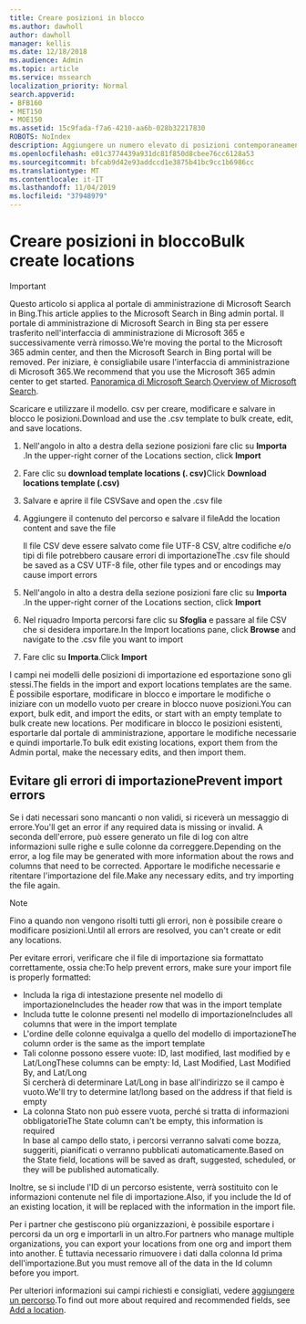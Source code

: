 ```yaml
---
title: Creare posizioni in blocco
ms.author: dawholl
author: dawholl
manager: kellis
ms.date: 12/18/2018
ms.audience: Admin
ms.topic: article
ms.service: mssearch
localization_priority: Normal
search.appverid:
- BFB160
- MET150
- MOE150
ms.assetid: 15c9fada-f7a6-4210-aa6b-028b32217830
ROBOTS: NoIndex
description: Aggiungere un numero elevato di posizioni contemporaneamente con gli strumenti di importazione per il portale di amministrazione di Microsoft Search
ms.openlocfilehash: e01c3774439a931dc81f850d8cbee76cc6128a53
ms.sourcegitcommit: bfcab9d42e93addccd1e3875b41bc9cc1b6986cc
ms.translationtype: MT
ms.contentlocale: it-IT
ms.lasthandoff: 11/04/2019
ms.locfileid: "37948979"
---
```

# <a name="bulk-create-locations"></a><span data-ttu-id="76122-103">Creare posizioni in blocco</span><span class="sxs-lookup"><span data-stu-id="76122-103">Bulk create locations</span></span>

> [!IMPORTANT]
> <span data-ttu-id="76122-104">Questo articolo si applica al portale di amministrazione di Microsoft Search in Bing.</span><span class="sxs-lookup"><span data-stu-id="76122-104">This article applies to the Microsoft Search in Bing admin portal.</span></span> <span data-ttu-id="76122-105">Il portale di amministrazione di Microsoft Search in Bing sta per essere trasferito nell'interfaccia di amministrazione di Microsoft 365 e successivamente verrà rimosso.</span><span class="sxs-lookup"><span data-stu-id="76122-105">We’re moving the portal to the Microsoft 365 admin center, and then the Microsoft Search in Bing portal will be removed.</span></span> <span data-ttu-id="76122-106">Per iniziare, è consigliabile usare l'interfaccia di amministrazione di Microsoft 365.</span><span class="sxs-lookup"><span data-stu-id="76122-106">We recommend that you use the Microsoft 365 admin center to get started.</span></span> <span data-ttu-id="76122-107">[Panoramica di Microsoft Search](overview-microsoft-search.md).</span><span class="sxs-lookup"><span data-stu-id="76122-107">[Overview of Microsoft Search](overview-microsoft-search.md).</span></span>
    
<span data-ttu-id="76122-108">Scaricare e utilizzare il modello. csv per creare, modificare e salvare in blocco le posizioni.</span><span class="sxs-lookup"><span data-stu-id="76122-108">Download and use the .csv template to bulk create, edit, and save locations.</span></span> 
  
1. <span data-ttu-id="76122-109">Nell'angolo in alto a destra della sezione posizioni fare clic su **Importa** .</span><span class="sxs-lookup"><span data-stu-id="76122-109">In the upper-right corner of the Locations section, click **Import**</span></span>
    
2. <span data-ttu-id="76122-110">Fare clic su **download template locations (. csv)**</span><span class="sxs-lookup"><span data-stu-id="76122-110">Click **Download locations template (.csv)**</span></span>
    
3. <span data-ttu-id="76122-111">Salvare e aprire il file CSV</span><span class="sxs-lookup"><span data-stu-id="76122-111">Save and open the .csv file</span></span>
    
4. <span data-ttu-id="76122-112">Aggiungere il contenuto del percorso e salvare il file</span><span class="sxs-lookup"><span data-stu-id="76122-112">Add the location content and save the file</span></span>

    <span data-ttu-id="76122-113">Il file CSV deve essere salvato come file UTF-8 CSV, altre codifiche e/o tipi di file potrebbero causare errori di importazione</span><span class="sxs-lookup"><span data-stu-id="76122-113">The .csv file should be saved as a CSV UTF-8 file, other file types and or encodings may cause import errors</span></span>
    
5. <span data-ttu-id="76122-114">Nell'angolo in alto a destra della sezione posizioni fare clic su **Importa** .</span><span class="sxs-lookup"><span data-stu-id="76122-114">In the upper-right corner of the Locations section, click **Import**</span></span>
    
6. <span data-ttu-id="76122-115">Nel riquadro Importa percorsi fare clic su **Sfoglia** e passare al file CSV che si desidera importare.</span><span class="sxs-lookup"><span data-stu-id="76122-115">In the Import locations pane, click **Browse** and navigate to the .csv file you want to import</span></span> 
    
7. <span data-ttu-id="76122-116">Fare clic su **Importa**.</span><span class="sxs-lookup"><span data-stu-id="76122-116">Click **Import**</span></span>

<span data-ttu-id="76122-117">I campi nei modelli delle posizioni di importazione ed esportazione sono gli stessi.</span><span class="sxs-lookup"><span data-stu-id="76122-117">The fields in the import and export locations templates are the same.</span></span> <span data-ttu-id="76122-118">È possibile esportare, modificare in blocco e importare le modifiche o iniziare con un modello vuoto per creare in blocco nuove posizioni.</span><span class="sxs-lookup"><span data-stu-id="76122-118">You can export, bulk edit, and import the edits, or start with an empty template to bulk create new locations.</span></span> <span data-ttu-id="76122-119">Per modificare in blocco le posizioni esistenti, esportarle dal portale di amministrazione, apportare le modifiche necessarie e quindi importarle.</span><span class="sxs-lookup"><span data-stu-id="76122-119">To bulk edit existing locations, export them from the Admin portal, make the necessary edits, and then import them.</span></span>

## <a name="prevent-import-errors"></a><span data-ttu-id="76122-120">Evitare gli errori di importazione</span><span class="sxs-lookup"><span data-stu-id="76122-120">Prevent import errors</span></span>  
<span data-ttu-id="76122-121">Se i dati necessari sono mancanti o non validi, si riceverà un messaggio di errore.</span><span class="sxs-lookup"><span data-stu-id="76122-121">You'll get an error if any required data is missing or invalid.</span></span> <span data-ttu-id="76122-122">A seconda dell'errore, può essere generato un file di log con altre informazioni sulle righe e sulle colonne da correggere.</span><span class="sxs-lookup"><span data-stu-id="76122-122">Depending on the error, a log file may be generated with more information about the rows and columns that need to be corrected.</span></span> <span data-ttu-id="76122-123">Apportare le modifiche necessarie e ritentare l'importazione del file.</span><span class="sxs-lookup"><span data-stu-id="76122-123">Make any necessary edits, and try importing the file again.</span></span>
  
> [!NOTE]
> <span data-ttu-id="76122-124">Fino a quando non vengono risolti tutti gli errori, non è possibile creare o modificare posizioni.</span><span class="sxs-lookup"><span data-stu-id="76122-124">Until all errors are resolved, you can't create or edit any locations.</span></span> 

<span data-ttu-id="76122-125">Per evitare errori, verificare che il file di importazione sia formattato correttamente, ossia che:</span><span class="sxs-lookup"><span data-stu-id="76122-125">To help prevent errors, make sure your import file is properly formatted:</span></span>
- <span data-ttu-id="76122-126">Includa la riga di intestazione presente nel modello di importazione</span><span class="sxs-lookup"><span data-stu-id="76122-126">Includes the header row that was in the import template</span></span>
- <span data-ttu-id="76122-127">Includa tutte le colonne presenti nel modello di importazione</span><span class="sxs-lookup"><span data-stu-id="76122-127">Includes all columns that were in the import template</span></span>
- <span data-ttu-id="76122-128">L'ordine delle colonne equivalga a quello del modello di importazione</span><span class="sxs-lookup"><span data-stu-id="76122-128">The column order is the same as the import template</span></span>
- <span data-ttu-id="76122-129">Tali colonne possono essere vuote: ID, last modified, last modified by e Lat/Long</span><span class="sxs-lookup"><span data-stu-id="76122-129">These columns can be empty: Id, Last Modified, Last Modified By, and Lat/Long</span></span>  
<span data-ttu-id="76122-130">Si cercherà di determinare Lat/Long in base all'indirizzo se il campo è vuoto.</span><span class="sxs-lookup"><span data-stu-id="76122-130">We'll try to determine lat/long based on the address if that field is empty</span></span>
- <span data-ttu-id="76122-131">La colonna Stato non può essere vuota, perché si tratta di informazioni obbligatorie</span><span class="sxs-lookup"><span data-stu-id="76122-131">The State column can't be empty, this information is required</span></span>  
<span data-ttu-id="76122-132">In base al campo dello stato, i percorsi verranno salvati come bozza, suggeriti, pianificati o verranno pubblicati automaticamente.</span><span class="sxs-lookup"><span data-stu-id="76122-132">Based on the State field, locations will be saved as draft, suggested, scheduled, or they will be published automatically.</span></span>

<span data-ttu-id="76122-133">Inoltre, se si include l'ID di un percorso esistente, verrà sostituito con le informazioni contenute nel file di importazione.</span><span class="sxs-lookup"><span data-stu-id="76122-133">Also, if you include the Id of an existing location, it will be replaced with the information in the import file.</span></span>

<span data-ttu-id="76122-134">Per i partner che gestiscono più organizzazioni, è possibile esportare i percorsi da un org e importarli in un altro.</span><span class="sxs-lookup"><span data-stu-id="76122-134">For partners who manage multiple organizations, you can export your locations from one org and import them into another.</span></span> <span data-ttu-id="76122-135">È tuttavia necessario rimuovere i dati dalla colonna Id prima dell'importazione.</span><span class="sxs-lookup"><span data-stu-id="76122-135">But you must remove all of the data in the Id column before you import.</span></span>
  
<span data-ttu-id="76122-136">Per ulteriori informazioni sui campi richiesti e consigliati, vedere [aggiungere un percorso](add-a-location.md).</span><span class="sxs-lookup"><span data-stu-id="76122-136">To find out more about required and recommended fields, see [Add a location](add-a-location.md).</span></span>

  

